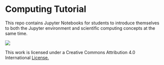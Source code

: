 # Computing Tutorial

This repo contains Jupyter Notebooks for students to introduce
themselves to both the Jupyter environment and scientific computing
concepts at the same time.

![](https://i.creativecommons.org/l/by/4.0/88x31.png)

This work is licensed under a Creative Commons Attribution 4.0 International
[License.](http://creativecommons.org/licenses/by/4.0/)
